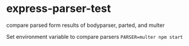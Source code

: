 # express-parser-test
compare parsed form results of bodyparser, parted, and multer

Set environment variable to compare parsers
`PARSER=multer npm start`
